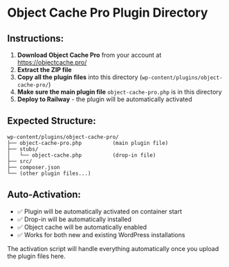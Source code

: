 # Object Cache Pro Plugin Directory

## Instructions:

1. **Download Object Cache Pro** from your account at https://objectcache.pro/
2. **Extract the ZIP file** 
3. **Copy all the plugin files** into this directory (`wp-content/plugins/object-cache-pro/`)
4. **Make sure the main plugin file** `object-cache-pro.php` is in this directory
5. **Deploy to Railway** - the plugin will be automatically activated

## Expected Structure:
```
wp-content/plugins/object-cache-pro/
├── object-cache-pro.php          (main plugin file)
├── stubs/
│   └── object-cache.php          (drop-in file)
├── src/
├── composer.json
└── (other plugin files...)
```

## Auto-Activation:
- ✅ Plugin will be automatically activated on container start
- ✅ Drop-in will be automatically installed
- ✅ Object cache will be automatically enabled
- ✅ Works for both new and existing WordPress installations

The activation script will handle everything automatically once you upload the plugin files here.
